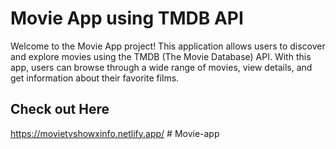 # Movie App using TMDB API
Welcome to the Movie App project! This application allows users to discover and explore movies using the TMDB (The Movie Database) API. With this app, users can browse through a wide range of movies, view details, and get information about their favorite films.

## Check out Here
https://movietvshowxinfo.netlify.app/
#   M o v i e - a p p 
 
 
